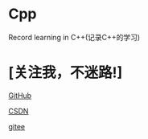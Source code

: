 # Cpp
Record learning in C++(记录C++的学习)

# [关注我，不迷路!]
  [GitHub](https://github.com/ACodeHX)
  
  [CSDN](https://blog.csdn.net/White_shy?spm=1000.2115.3001.5343)
  
  [gitee](https://gitee.com/ACodeHX)
